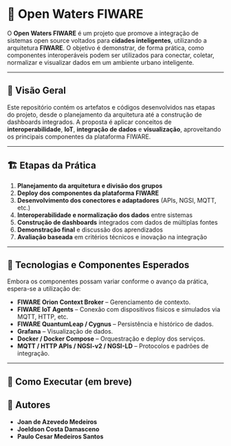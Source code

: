 # 🌊 Open Waters FIWARE

O **Open Waters FIWARE** é um projeto que promove a integração de sistemas open source voltados para **cidades inteligentes**, utilizando a arquitetura **FIWARE**. O objetivo é demonstrar, de forma prática, como componentes interoperáveis podem ser utilizados para conectar, coletar, normalizar e visualizar dados em um ambiente urbano inteligente.

---

## 🧭 Visão Geral

Este repositório contém os artefatos e códigos desenvolvidos nas etapas do projeto, desde o planejamento da arquitetura até a construção de dashboards integrados. A proposta é aplicar conceitos de **interoperabilidade**, **IoT**, **integração de dados** e **visualização**, aproveitando os principais componentes da plataforma FIWARE.

---

## 🏗️ Etapas da Prática

1. **Planejamento da arquitetura e divisão dos grupos**
2. **Deploy dos componentes da plataforma FIWARE**
3. **Desenvolvimento dos conectores e adaptadores** (APIs, NGSI, MQTT, etc.)
4. **Interoperabilidade e normalização dos dados** entre sistemas
5. **Construção de dashboards** integrados com dados de múltiplas fontes
6. **Demonstração final** e discussão dos aprendizados
7. **Avaliação baseada** em critérios técnicos e inovação na integração

---

## 🧱 Tecnologias e Componentes Esperados

Embora os componentes possam variar conforme o avanço da prática, espera-se a utilização de:

- **FIWARE Orion Context Broker** – Gerenciamento de contexto.
- **FIWARE IoT Agents** – Conexão com dispositivos físicos e simulados via MQTT, HTTP, etc.
- **FIWARE QuantumLeap / Cygnus** – Persistência e histórico de dados.
- **Grafana** – Visualização de dados.
- **Docker / Docker Compose** – Orquestração e deploy dos serviços.
- **MQTT / HTTP APIs / NGSI-v2 / NGSI-LD** – Protocolos e padrões de integração.

---

## 🚀 Como Executar (em breve)

## 👥 Autores

- **Joan de Azevedo Medeiros**
- **Joeldson Costa Damasceno**
- **Paulo Cesar Medeiros Santos**

